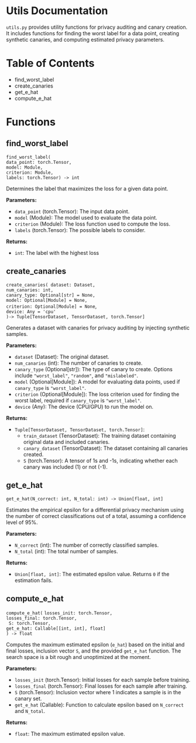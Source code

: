 # Utils Documentation
`utils.py` provides utility functions for privacy auditing and canary creation. It includes functions for finding the worst label for a data point, creating synthetic canaries, and computing estimated privacy parameters.

# Table of Contents

 - find_worst_label
 - create_canaries
 - get_e_hat
 - compute_e_hat
 
# Functions

## find_worst_label
`find_worst_label(` \
`data_point: torch.Tensor,` \
`model: Module,` \
`criterion: Module,` \
`labels: torch.Tensor) -> int`

Determines the label that maximizes the loss for a given data point.

**Parameters:**

-   `data_point` (torch.Tensor): The input data point.
-   `model` (Module): The model used to evaluate the data point.
-   `criterion` (Module): The loss function used to compute the loss.
-   `labels` (torch.Tensor): The possible labels to consider.

**Returns:**

-   `int`: The label with the highest loss

## create_canaries

`create_canaries( dataset: Dataset,` \
`num_canaries: int,` \
`canary_type: Optional[str] = None,`\
`model: Optional[Module] = None,`\
 `criterion: Optional[Module] = None`,\
  `device: Any = 'cpu'`\
  `)-> Tuple[TensorDataset, TensorDataset, torch.Tensor]`


Generates a dataset with canaries for privacy auditing by injecting synthetic samples.

**Parameters:**

-   `dataset` (Dataset): The original dataset.
-   `num_canaries` (int): The number of canaries to create.
-   `canary_type` (Optional[str]): The type of canary to create. Options include `"worst_label"`, `"random"`, and `"mislabeled"`.
-   `model` (Optional[Module]): A model for evaluating data points, used if `canary_type` is `"worst_label"`.
-   `criterion` (Optional[Module]): The loss criterion used for finding the worst label, required if `canary_type` is `"worst_label"`.
-   `device` (Any): The device (CPU/GPU) to run the model on.

**Returns:**

-   `Tuple[TensorDataset, TensorDataset, torch.Tensor]`:
    -   `train_dataset` (TensorDataset): The training dataset containing original data and included canaries.
    -   `canary_dataset` (TensorDataset): The dataset containing all canaries created.
    -   `S` (torch.Tensor): A tensor of 1s and -1s, indicating whether each canary was included (1) or not (-1).
## get_e_hat
`get_e_hat(N_correct: int, N_total: int) -> Union[float, int]`

Estimates the empirical epsilon for a differential privacy mechanism using the number of correct classifications out of a total, assuming a confidence level of 95%.

**Parameters:**

-   `N_correct` (int): The number of correctly classified samples.
-   `N_total` (int): The total number of samples.

**Returns:**

-   `Union[float, int]`: The estimated epsilon value. Returns `0` if the estimation fails.

## compute_e_hat

`compute_e_hat(`
    `losses_init: torch.Tensor,`\
    `losses_final: torch.Tensor,`\
   ` S: torch.Tensor,`\
    `get_e_hat: Callable[[int, int], float]`\
`) -> float`

Computes the maximum estimated epsilon (`e_hat`) based on the initial and final losses, inclusion vector `S`, and the provided `get_e_hat` function. The search space is a bit rough and unoptimized at the moment.

**Parameters:**

-   `losses_init` (torch.Tensor): Initial losses for each sample before training.
-   `losses_final` (torch.Tensor): Final losses for each sample after training.
-   `S` (torch.Tensor): Inclusion vector where 1 indicates a sample is in the canary set.
-   `get_e_hat` (Callable): Function to calculate epsilon based on `N_correct` and `N_total`.

**Returns:**

-   `float`: The maximum estimated epsilon value.